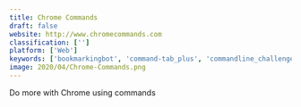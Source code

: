 ```yaml
---
title: Chrome Commands
draft: false 
website: http://www.chromecommands.com
classification: ['']
platform: ['Web']
keywords: ['bookmarkingbot', 'command-tab_plus', 'commandline_challenge', 'emoji_type', 'emojify', 'giphy_sticker_embed', 'lurchr', 'shuggie', 'slack_app_directory', 'slack_button', 'slack_message_buttons', 'vurb', 'whatsapp', 'wonder_keyboard', 'nodo']
image: 2020/04/Chrome-Commands.png
---
```

Do more with Chrome using commands